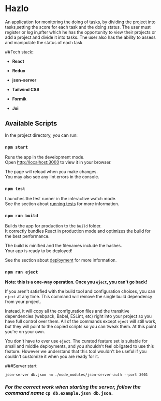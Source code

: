 # Hazlo

An application for monitoring the doing of tasks, by dividing the project into tasks,setting the score for each task and the doing status. The user must register or log in,after which he has the opportunity to view their projects or add a project and divide it into tasks. The user also has the ability to assess and manipulate the status of each task.

##Tech stack:

- **React**

- **Redux**

- **json-server**

- **Tailwind CSS**

- **Formik**

- **Joi**

## Available Scripts

In the project directory, you can run:

### `npm start`

Runs the app in the development mode.\
Open [http://localhost:3000](http://localhost:3000) to view it in your browser.

The page will reload when you make changes.\
You may also see any lint errors in the console.

### `npm test`

Launches the test runner in the interactive watch mode.\
See the section about [running tests](https://facebook.github.io/create-react-app/docs/running-tests) for more information.

### `npm run build`

Builds the app for production to the `build` folder.\
It correctly bundles React in production mode and optimizes the build for the best performance.

The build is minified and the filenames include the hashes.\
Your app is ready to be deployed!

See the section about [deployment](https://facebook.github.io/create-react-app/docs/deployment) for more information.

### `npm run eject`

**Note: this is a one-way operation. Once you `eject`, you can't go back!**

If you aren't satisfied with the build tool and configuration choices, you can `eject` at any time. This command will remove the single build dependency from your project.

Instead, it will copy all the configuration files and the transitive dependencies (webpack, Babel, ESLint, etc) right into your project so you have full control over them. All of the commands except `eject` will still work, but they will point to the copied scripts so you can tweak them. At this point you're on your own.

You don't have to ever use `eject`. The curated feature set is suitable for small and middle deployments, and you shouldn't feel obligated to use this feature. However we understand that this tool wouldn't be useful if you couldn't customize it when you are ready for it.

###Server start

`json-server db.json -m ./node_modules/json-server-auth --port 3001`


### _For_ _the_ _correct_ _work_ _when_ _starting_ _the_ _server,_ _follow_ _the_ _command_ _name_ `cp db.example.json db.json`.
